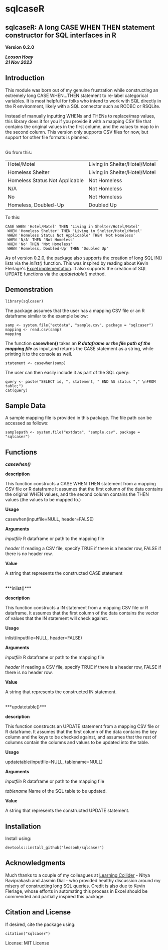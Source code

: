 # sqlcaseR
## sqlcaseR: A long CASE WHEN THEN statement constructor for SQL interfaces in R
**Version 0.2.0**

***Leoson Hoay <br>21 Nov 2023***


## Introduction
This module was born out of my genuine frustration while constructing an
extremely long CASE WHEN...THEN statement to re-label categorical variables.
It is most helpful for folks who intend to work with SQL directly in the R
environment, likely with a SQL connector such as RODBC or RSQLite. 

Instead of manually inputting WHENs and THENs to replace/map values, this
library does it for you if you provide it with a mapping CSV file that contains
the original values in the first column, and the values to map to in the second
column. This version only supports CSV files for now, but support for other file
formats is planned.

<br>
Go from this:
                  
| | |
|--------------------------------|-------------------------------|
| Hotel/Motel	                   | Living in Shelter/Hotel/Motel |
| Homeless Shelter	             | Living in Shelter/Hotel/Motel |
| Homeless Status Not Applicable | Not Homeless                  |
| N/A	                           | Not Homeless                  |
| No	                           | Not Homeless                  |
| Homeless, Doubled-Up	         | Doubled Up                    |

To this:

```{}
CASE WHEN 'Hotel/Motel' THEN 'Living in Shelter/Hotel/Motel'
 WHEN 'Homeless Shelter' THEN 'Living in Shelter/Hotel/Motel'
 WHEN 'Homeless Status Not Applicable' THEN 'Not Homeless'
 WHEN 'N/A' THEN 'Not Homeless'
 WHEN 'No' THEN 'Not Homeless'
 WHEN 'Homeless, Doubled-Up' THEN 'Doubled Up'
```

As of version 0.2.0, the package also supports the creation of long SQL IN()
lists via the *inlist()* function. This was inspired by reading about Kevin
Flerlage's [Excel implementation](https://www.flerlagetwins.com/2020/09/in-operator-generator-case-statement.html). 
It also supports the creation of SQL UPDATE functions via the *updatetable()* method.

## Demonstration

```{r setup}
library(sqlcaser)
```

The package assumes that the user has a mapping CSV file or an R dataframe
similar to the example below: 

```{r}
samp <- system.file("extdata", "sample.csv", package = "sqlcaser")
mapping <- read.csv(samp)
mapping
```

The function **casewhen()** takes an ***R dataframe or the file path of the
mapping file*** as input,and returns the CASE statement as a string, while printing
it to the console as well.

```{r}
statement <- casewhen(samp)
```

The user can then easily include it as part of the SQL query:

```{r}
query <- paste("SELECT id, ", statement, " END AS status "," \nFROM table;")
cat(query)
```

## Sample Data
A sample mapping file is provided in this package. The file path can be accessed
as follows:

```{r}
samplepath <- system.file("extdata", "sample.csv", package = "sqlcaser")
```

## Functions

***casewhen()***

**description**

This function constructs a CASE WHEN THEN statement from a mapping CSV file or
R dataframe It assumes that the first column of the data contains the original
WHEN values, and the second column contains the THEN values (the values
to be mapped to.)

**Usage**

casewhen(inputfile=NULL, header=FALSE)

**Arguments**

*inputfile* R dataframe or path to the mapping file

*header* If reading a CSV file, specify TRUE if there is a header row, FALSE if
there is no header row.

**Value**

A string that represents the constructed CASE statement

<br>
***inlist()***

**description**

This function constructs a IN statement from a mapping CSV file or
R dataframe. It assumes that the first column of the data contains the vector of
values that the IN statement will check against.

**Usage**

inlist(inputfile=NULL, header=FALSE)

**Arguments**

*inputfile* R dataframe or path to the mapping file

*header* If reading a CSV file, specify TRUE if there is a header row, FALSE if
there is no header row.

**Value**

A string that represents the constructed IN statement.

<br>
***updatetable()***

**description**

This function constructs an UPDATE statement from a mapping CSV file or
R dataframe. It assumes that the first column of the data contains the key column
and the keys to be checked against, and assumes that the rest of columns 
contain the columns and values to be updated into the table.

**Usage**

updatetable(inputfile=NULL, tablename=NULL)

**Arguments**

*inputfile* R dataframe or path to the mapping file

*tablename* Name of the SQL table to be updated.

**Value**

A string that represents the constructed UPDATE statement.


## Installation

Install using:

```{}
devtools::install_github("leosonh/sqlcaser")
```

## Acknowledgments
Much thanks to a couple of my colleagues at [Learning Collider](https://www.learningcollider.org/) - Nitya Raviprakash
and Jasmin Dial - who provided healthy discussion around my misery of
constructing long SQL queries. Credit is also due to Kevin Flerlage, whose
efforts in automating this process in Excel should be commended and partially
inspired this package.

## Citation and License
If desired, cite the package using:

```{}
citation("sqlcaser")
```

License: MIT License
